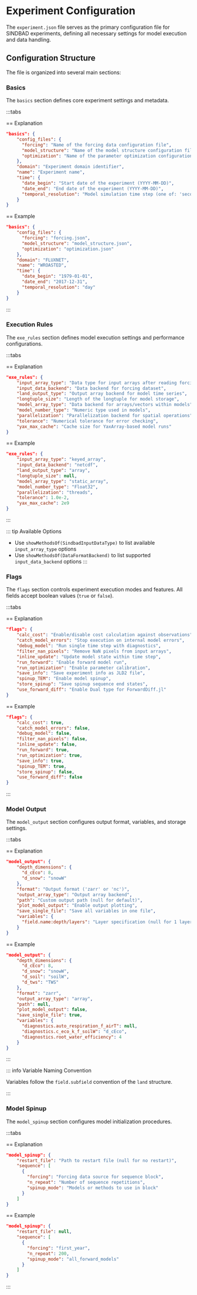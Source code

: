 # Experiment Configuration

The `experiment.json` file serves as the primary configuration file for SINDBAD experiments, defining all necessary settings for model execution and data handling.

## Configuration Structure

The file is organized into several main sections:

### Basics

The `basics` section defines core experiment settings and metadata.

:::tabs

== Explanation
```json
"basics": {
    "config_files": {
      "forcing": "Name of the forcing data configuration file",
      "model_structure": "Name of the model structure configuration file",
      "optimization": "Name of the parameter optimization configuration file"
    },
    "domain": "Experiment domain identifier",
    "name": "Experiment name",
    "time": {
      "date_begin": "Start date of the experiment (YYYY-MM-DD)",
      "date_end": "End date of the experiment (YYYY-MM-DD)",
      "temporal_resolution": "Model simulation time step (one of: 'second', 'minute', 'halfhour', 'hour', 'day', 'week', 'month', 'year', 'decade')"
    }
}
```

== Example
```json
"basics": {
    "config_files": {
      "forcing": "forcing.json",
      "model_structure": "model_structure.json",
      "optimization": "optimization.json"
    },
    "domain": "FLUXNET",
    "name": "WROASTED",
    "time": {
      "date_begin": "1979-01-01",
      "date_end": "2017-12-31",
      "temporal_resolution": "day"
    }
}
```
:::

### Execution Rules

The `exe_rules` section defines model execution settings and performance configurations.

:::tabs

== Explanation
```json
"exe_rules": {
    "input_array_type": "Data type for input arrays after reading forcing data",
    "input_data_backend": "Data backend for forcing dataset",
    "land_output_type": "Output array backend for model time series",
    "longtuple_size": "Length of the longtuple for model storage",
    "model_array_type": "Data backend for arrays/vectors within models",
    "model_number_type": "Numeric type used in models",
    "parallelization": "Parallelization backend for spatial operations",
    "tolerance": "Numerical tolerance for error checking",
    "yax_max_cache": "Cache size for YaxArray-based model runs"
}
```

== Example
```json
"exe_rules": {
    "input_array_type": "keyed_array",
    "input_data_backend": "netcdf",
    "land_output_type": "array",
    "longtuple_size": null,
    "model_array_type": "static_array",
    "model_number_type": "Float32",
    "parallelization": "threads",
    "tolerance": 1.0e-2,
    "yax_max_cache": 2e9
}
```
:::

::: tip Available Options
- Use `showMethodsOf(SindbadInputDataType)` to list available `input_array_type` options
- Use `showMethodsOf(DataFormatBackend)` to list supported `input_data_backend` options
:::

### Flags

The `flags` section controls experiment execution modes and features. All fields accept boolean values (`true` or `false`).

:::tabs

== Explanation
```json
"flags": {
    "calc_cost": "Enable/disable cost calculation against observations",
    "catch_model_errors": "Stop execution on internal model errors",
    "debug_model": "Run single time step with diagnostics",
    "filter_nan_pixels": "Remove NaN pixels from input arrays",
    "inline_update": "Update model state within time step",
    "run_forward": "Enable forward model run",
    "run_optimization": "Enable parameter calibration",
    "save_info": "Save experiment info as JLD2 file",
    "spinup_TEM": "Enable model spinup",
    "store_spinup": "Save spinup sequence end states",
    "use_forward_diff": "Enable Dual type for ForwardDiff.jl"
}
```

== Example
```json
"flags": {
    "calc_cost": true,
    "catch_model_errors": false,
    "debug_model": false,
    "filter_nan_pixels": false,
    "inline_update": false,
    "run_forward": true,
    "run_optimization": true,
    "save_info": true,
    "spinup_TEM": true,
    "store_spinup": false,
    "use_forward_diff": false
}
```
:::

### Model Output

The `model_output` section configures output format, variables, and storage settings.

:::tabs

== Explanation
```json
"model_output": {
    "depth_dimensions": {
      "d_cEco": 8,
      "d_snow": "snowW"
    },
    "format": "Output format ('zarr' or 'nc')",
    "output_array_type": "Output array backend",
    "path": "Custom output path (null for default)",
    "plot_model_output": "Enable output plotting",
    "save_single_file": "Save all variables in one file",
    "variables": {
      "field.name:depth/layers": "Layer specification (null for 1 layer, string for depth dimension, or number for layers)"
    }
}
```

== Example
```json
"model_output": {
    "depth_dimensions": {
      "d_cEco": 8,
      "d_snow": "snowW",
      "d_soil": "soilW",
      "d_tws": "TWS"
    },
    "format": "zarr",
    "output_array_type": "array",
    "path": null,
    "plot_model_output": false,
    "save_single_file": true,
    "variables": {
      "diagnostics.auto_respiration_f_airT": null,
      "diagnostics.c_eco_k_f_soilW": "d_cEco",
      "diagnostics.root_water_efficiency": 4
    }
}
```
:::

::: info Variable Naming Convention

Variables follow the `field.subfield` convention of the `land` structure.

:::

### Model Spinup

The `model_spinup` section configures model initialization procedures.

:::tabs

== Explanation
```json
"model_spinup": {
    "restart_file": "Path to restart file (null for no restart)",
    "sequence": [
      {
        "forcing": "Forcing data source for sequence block",
        "n_repeat": "Number of sequence repetitions",
        "spinup_mode": "Models or methods to use in block"
      }
    ]
}
```

== Example
```json
"model_spinup": {
    "restart_file": null,
    "sequence": [
      {
        "forcing": "first_year",
        "n_repeat": 200,
        "spinup_mode": "all_forward_models"
      }
    ]
}
```
:::
